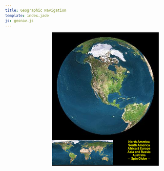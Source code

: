 ```yaml
---
title: Geographic Navigation
template: index.jade
js: geonav.js
---
```


<div style="background-color: black; width: 350px; float: right">
	<div style="text-align: center; padding: 15px">
		<IMG SRC="na.jpg" NAME="World" WIDTH="320"	ONLOAD="setTimeout('updateMap()', 20)" HEIGHT="320">
	</div>
	<div style="width: 200px; float: left">
		<IMG SRC="globe.gif" WIDTH="200" HEIGHT="81" USEMAP="#map1" BORDER="0">
		<MAP NAME="map1">
			<AREA SHAPE="POLY" COORDS="174,35,163,44,151,46,162,72,196,76,198,47" HREF="javascript:GoTo(4)">
			<AREA SHAPE="POLY" COORDS="126,0,141,45,163,40,183,18,196,15,196,2"	HREF="javascript:GoTo(3)">
			<AREA SHAPE="POLY" COORDS="136,35,124,4,105,3,93,13,87,30,93,47,103,53,110,74,124,67,136,53" HREF="javascript:GoTo(2)">
			<AREA SHAPE="POLY" COORDS="67,38,48,44,53,78,70,79,88,50,77,39" HREF="javascript:GoTo(1)">
			<AREA SHAPE="POLY" COORDS="92,1,88,12,65,34,45,44,23,24,4,19,1,1,92,1" HREF="javascript:GoTo(0)"> 
		</MAP>
	</div>
	<div style="width: 130px; float: right; text-align: center; font-size: 0.7em; font-weight: bold">
		<a href="javascript:GoTo(0)" style="color: yellow; text-decoration: none">North America</a><br>
		<a href="javascript:GoTo(1)" style="color: yellow; text-decoration: none">South America</a><br>
		<a href="javascript:GoTo(2)" style="color: yellow; text-decoration: none">Africa &amp; Europe</a><br>
		<a href="javascript:GoTo(3)" style="color: yellow; text-decoration: none">Asia and Russia</a><br>
		<a href="javascript:GoTo(4)" style="color: yellow; text-decoration: none">Australia</a><br>
		<a href="javascript:SpinGlobe()" style="color: yellow; text-decoration: none">-- Spin Globe --</a>
	</div>
	<div style="clear: both">
	</div>
</div>
<div id="geo_info_loading" style="display: none">
	<h1 align=center>Loading ...</h1>
	<p>Please wait for the world to revolve once so the world gets loaded.</p>
</div>
<div id="geo_info_na" style="display: none">
	<h1 align=center>North America</h1>
	<h2>Navigation</h2>
	<p>Just click on the globe to the left or the stretched out globe in the
	lower left.  The globe will rotate and this frame will refresh.</p>
	<h2>Download</h2>
	<p>If you use this code, I'd appreciate credit in your JavaScript.
	You can either save this page and all of the images that it uses, or I
	have a <a href="geonav.zip">slightly older version</a> as a zip file.</p>
	<p><a href="#" onclick="LoadNav('credits'); return false">Credits</a></p>
</div>
<div id="geo_info_sa" style="display: none">
	<h1 align=center>South America</h1>
	<p>Insert links for South America here</p>
	<p>If you get creative, you can use this type of thing to showcase links
	about a single city, country, or other geographic region.</p>
</div>
<div id="geo_info_af" style="display: none">
	<h1 align=center>Africa and Europe</h1>
	<p>Insert links relative to these areas here.</p>
	<p>If you get extremely creative, you could write a program that does a
	bubble-zoom effect on a network of nodes, and use the images that were
	created in here instead of using pictures of a globe.</p>
</div>
<div id="geo_info_as" style="display: none">
	<h1 align=center>Asia</h1>
	<p>Insert links relative to Asia here.</p>
	<p>I tried using higher quality pictures, but they slowed down the browser
	too much.  I also tried having a path from where you were directly to where
	you were going, but that was a huge amount of images.</p>
</div>
<div id="geo_info_au" style="display: none">
	<h1 align=center>Australia</h1>
	<p>Insert links relative to Australia here.</p>
	<p>For added flashiness, you could rewrite this type of idea in Flash.  I
	bet it would be easier if you could make a sphere, put a globe texture on
	it, and then just spin the ball wherever you like.  Zooming, bouncing, and
	some warping effects would make the globe seem nicely animated.</p>
</div>
<div id="geo_info_credits" style="display: none">
	<h1 align=center>Credits</h1>
	<UL>
	<LI>Images are generated by the <A
	HREF="http://www.fourmilab.ch/earthview/">Earth Viewer</A> by
	<A HREF="http://www.fourmilab.ch/">John Walker</A></LI>
	<LI>Satellite data that Earth Viewer uses is from
	<A HREF="http://livingearth.com/">The Living Earth</A></LI>
	<LI>Positioning on the globe was done with a shareware Windows program,
	<A HREF="http://www.amiglobe.com/">Amiglobe 99</A> </LI>
</div>
